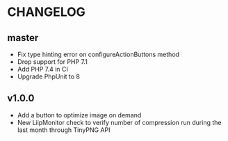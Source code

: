 CHANGELOG
=========

master
------

* Fix type hinting error on configureActionButtons method
* Drop support for PHP 7.1
* Add PHP 7.4 in CI
* Upgrade PhpUnit to 8

v1.0.0
------

* Add a button to optimize image on demand
* New LiipMonitor check to verify number of compression run during the last month through TinyPNG API
